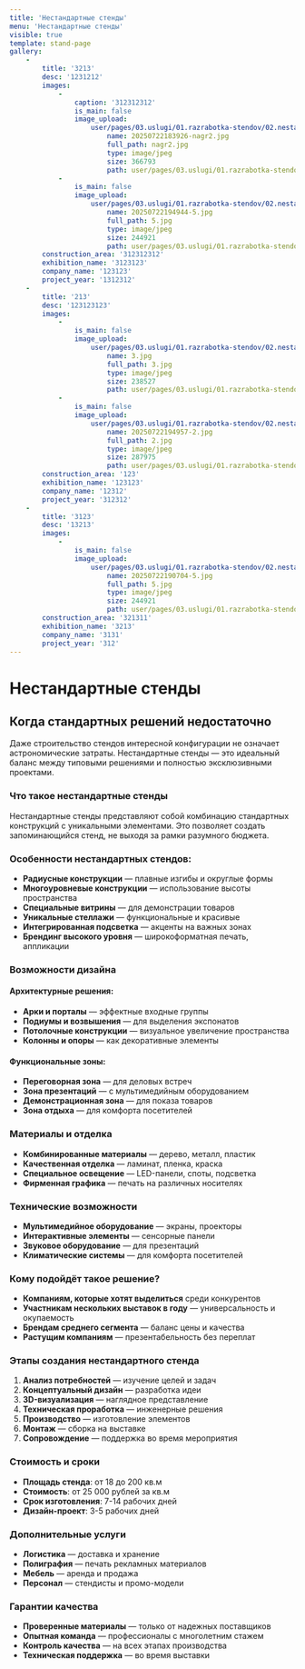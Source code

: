 ```yaml
---
title: 'Нестандартные стенды'
menu: 'Нестандартные стенды'
visible: true
template: stand-page
gallery:
    -
        title: '3213'
        desc: '1231212'
        images:
            -
                caption: '312312312'
                is_main: false
                image_upload:
                    user/pages/03.uslugi/01.razrabotka-stendov/02.nestandart/20250722183926-nagr2.jpg:
                        name: 20250722183926-nagr2.jpg
                        full_path: nagr2.jpg
                        type: image/jpeg
                        size: 366793
                        path: user/pages/03.uslugi/01.razrabotka-stendov/02.nestandart/20250722183926-nagr2.jpg
            -
                is_main: false
                image_upload:
                    user/pages/03.uslugi/01.razrabotka-stendov/02.nestandart/20250722194944-5.jpg:
                        name: 20250722194944-5.jpg
                        full_path: 5.jpg
                        type: image/jpeg
                        size: 244921
                        path: user/pages/03.uslugi/01.razrabotka-stendov/02.nestandart/20250722194944-5.jpg
        construction_area: '312312312'
        exhibition_name: '3123123'
        company_name: '123123'
        project_year: '1312312'
    -
        title: '213'
        desc: '123123123'
        images:
            -
                is_main: false
                image_upload:
                    user/pages/03.uslugi/01.razrabotka-stendov/02.nestandart/3.jpg:
                        name: 3.jpg
                        full_path: 3.jpg
                        type: image/jpeg
                        size: 238527
                        path: user/pages/03.uslugi/01.razrabotka-stendov/02.nestandart/3.jpg
            -
                is_main: false
                image_upload:
                    user/pages/03.uslugi/01.razrabotka-stendov/02.nestandart/20250722194957-2.jpg:
                        name: 20250722194957-2.jpg
                        full_path: 2.jpg
                        type: image/jpeg
                        size: 287975
                        path: user/pages/03.uslugi/01.razrabotka-stendov/02.nestandart/20250722194957-2.jpg
        construction_area: '123'
        exhibition_name: '123123'
        company_name: '12312'
        project_year: '312312'
    -
        title: '3123'
        desc: '13213'
        images:
            -
                is_main: false
                image_upload:
                    user/pages/03.uslugi/01.razrabotka-stendov/02.nestandart/20250722190704-5.jpg:
                        name: 20250722190704-5.jpg
                        full_path: 5.jpg
                        type: image/jpeg
                        size: 244921
                        path: user/pages/03.uslugi/01.razrabotka-stendov/02.nestandart/20250722190704-5.jpg
        construction_area: '321311'
        exhibition_name: '3213'
        company_name: '3131'
        project_year: '312'
---
```


# Нестандартные стенды

## Когда стандартных решений недостаточно

Даже строительство стендов интересной конфигурации не означает астрономические затраты. Нестандартные стенды — это идеальный баланс между типовыми решениями и полностью эксклюзивными проектами.

### Что такое нестандартные стенды

Нестандартные стенды представляют собой комбинацию стандартных конструкций с уникальными элементами. Это позволяет создать запоминающийся стенд, не выходя за рамки разумного бюджета.

### Особенности нестандартных стендов:

- **Радиусные конструкции** — плавные изгибы и округлые формы
- **Многоуровневые конструкции** — использование высоты пространства
- **Специальные витрины** — для демонстрации товаров
- **Уникальные стеллажи** — функциональные и красивые
- **Интегрированная подсветка** — акценты на важных зонах
- **Брендинг высокого уровня** — широкоформатная печать, аппликации

### Возможности дизайна

#### Архитектурные решения:
- **Арки и порталы** — эффектные входные группы
- **Подиумы и возвышения** — для выделения экспонатов
- **Потолочные конструкции** — визуальное увеличение пространства
- **Колонны и опоры** — как декоративные элементы

#### Функциональные зоны:
- **Переговорная зона** — для деловых встреч
- **Зона презентаций** — с мультимедийным оборудованием
- **Демонстрационная зона** — для показа товаров
- **Зона отдыха** — для комфорта посетителей

### Материалы и отделка

- **Комбинированные материалы** — дерево, металл, пластик
- **Качественная отделка** — ламинат, пленка, краска
- **Специальное освещение** — LED-панели, споты, подсветка
- **Фирменная графика** — печать на различных носителях

### Технические возможности

- **Мультимедийное оборудование** — экраны, проекторы
- **Интерактивные элементы** — сенсорные панели
- **Звуковое оборудование** — для презентаций
- **Климатические системы** — для комфорта посетителей

### Кому подойдёт такое решение?

- **Компаниям, которые хотят выделиться** среди конкурентов
- **Участникам нескольких выставок в году** — универсальность и окупаемость
- **Брендам среднего сегмента** — баланс цены и качества
- **Растущим компаниям** — презентабельность без переплат

### Этапы создания нестандартного стенда

1. **Анализ потребностей** — изучение целей и задач
2. **Концептуальный дизайн** — разработка идеи
3. **3D-визуализация** — наглядное представление
4. **Техническая проработка** — инженерные решения
5. **Производство** — изготовление элементов
6. **Монтаж** — сборка на выставке
7. **Сопровождение** — поддержка во время мероприятия

### Стоимость и сроки

- **Площадь стенда**: от 18 до 200 кв.м
- **Стоимость**: от 25 000 рублей за кв.м
- **Срок изготовления**: 7-14 рабочих дней
- **Дизайн-проект**: 3-5 рабочих дней

### Дополнительные услуги

- **Логистика** — доставка и хранение
- **Полиграфия** — печать рекламных материалов
- **Мебель** — аренда и продажа
- **Персонал** — стендисты и промо-модели

### Гарантии качества

- **Проверенные материалы** — только от надежных поставщиков
- **Опытная команда** — профессионалы с многолетним стажем
- **Контроль качества** — на всех этапах производства
- **Техническая поддержка** — во время выставки 
